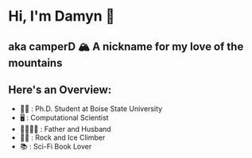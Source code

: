 # Hi, I'm Damyn 👋

## aka camperD 🏔 A nickname for my love of the mountains

## Here's an Overview:

- 👨‍💻 : Ph.D. Student at Boise State University
- 🖥 : Computational Scientist
- 👨‍👩‍👧‍👦 : Father and Husband
- 🧗‍♂️ : Rock and Ice Climber
- 📚 : Sci-Fi Book Lover
